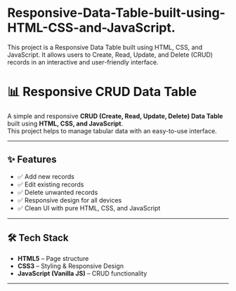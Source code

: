# Responsive-Data-Table-built-using-HTML-CSS-and-JavaScript.
This project is a Responsive Data Table built using HTML, CSS, and JavaScript. It allows users to Create, Read, Update, and Delete (CRUD) records in an interactive and user-friendly interface.

# 📊 Responsive CRUD Data Table

A simple and responsive **CRUD (Create, Read, Update, Delete) Data Table** built using **HTML, CSS, and JavaScript**.  
This project helps to manage tabular data with an easy-to-use interface.

---

## ✨ Features
- ✅ Add new records  
- ✅ Edit existing records  
- ✅ Delete unwanted records  
- ✅ Responsive design for all devices  
- ✅ Clean UI with pure HTML, CSS, and JavaScript  

---

## 🛠️ Tech Stack
- **HTML5** – Page structure  
- **CSS3** – Styling & Responsive Design  
- **JavaScript (Vanilla JS)** – CRUD functionality  

---
